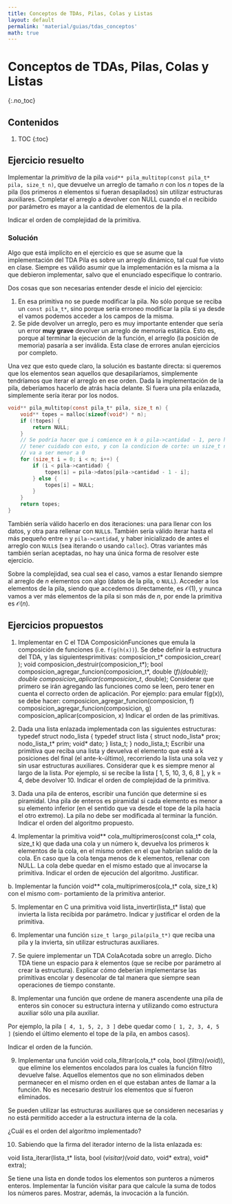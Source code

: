 ```yaml
---
title: Conceptos de TDAs, Pilas, Colas y Listas
layout: default
permalink: 'material/guias/tdas_conceptos'
math: true
---
```


# Conceptos de TDAs, Pilas, Colas y Listas
{:.no_toc}

## Contenidos

1. TOC
{:toc}

## Ejercicio resuelto

Implementar la _primitiva_ de la pila `void** pila_multitop(const pila_t* pila, size_t n)`, que devuelve un arreglo de tamaño $n$ con los $n$ topes de la pila (los primeros $n$ elementos si fueran desapilados) sin utilizar estructuras auxiliares. Completar el arreglo a devolver con NULL cuando el $n$ recibido por parámetro es mayor a la cantidad de elementos de la pila.

Indicar el orden de complejidad de la primitiva.

### Solución

Algo que está implícito en el ejercicio es que se asume que la implementación del TDA Pila es sobre un arreglo dinámico, tal
cual fue visto en clase. Siempre es válido asumir que la implementación es la misma a la que debieron implementar, salvo que
el enunciado especifique lo contrario. 


Dos cosas que son necesarias entender desde el inicio del ejercicio: 
1. 	En esa primitiva no se puede modificar la pila. No sólo porque se reciba un `const pila_t*`, sino porque sería erroneo
	modificar la pila si ya desde el vamos podemos acceder a los campos de la misma. 
2.  Se pide devolver un arreglo, pero es muy importante entender que sería un error **muy grave** devolver un arreglo de 
	memoria estática. Esto es, porque al terminar la ejecución de la función, el arreglo (la posición de memoria) pasaría
	a ser inválida. Esta clase de errores anulan ejercicios por completo. 

Una vez que esto quede claro, la solución es bastante directa: si queremos que los elementos sean aquellos que desapilaríamos, simplemente tendríamos que iterar el arreglo en ese orden. Dada la implementación de la pila, deberíamos
hacerlo de atrás hacia delante. Si fuera una pila enlazada, simplemente sería iterar por los nodos. 

```C
void** pila_multitop(const pila_t* pila, size_t n) {
	void** topes = malloc(sizeof(void*) * n);
	if (!topes) {
		return NULL;
	}
	// Se podria hacer que i comience en k o pila->cantidad - 1, pero hay que 
	// tener cuidado con esto, y con la condicion de corte: un size_t nunca 
	// va a ser menor a 0
	for (size_t i = 0; i < n; i++) {
		if (i < pila->cantidad) {
			topes[i] = pila->datos[pila->cantidad - 1 - i];
		} else {
			topes[i] = NULL;
		}
	}
	return topes;
}
```

También sería válido hacerlo en dos iteraciones: una para llenar con los datos, y otra para rellenar con `NULL`s.
También sería válido iterar hasta el más pequeño entre `n` y `pila->cantidad`, y haber inicializado de antes el
arreglo con `NULL`s (sea iterando o usando `calloc`). Otras variantes más también serían aceptadas, no hay una única forma de resolver este ejercicio. 

Sobre la complejidad, sea cual sea el caso, vamos a estar llenando siempre al arreglo de $n$ elementos con algo (datos de la pila, o `NULL`). Acceder a los elementos de la pila, siendo que accedemos directamente, es $\mathcal{O}(1)$, y nunca vamos a ver más elementos de la pila si son más de $n$, por ende la primitiva es $\mathcal{O}(n)$. 



## Ejercicios propuestos

1. Implementar en C el TDA ComposiciónFunciones que emula la composición de funciones (i.e. `f(g(h(x))`).
	Se debe definir la estructura del TDA, y las siguientesprimitivas:
		composicion_t* composicion_crear( );
		void composicion_destruir(composicion_t*);
		bool composicion_agregar_funcion(composicion_t*, double (*f)(double));
		double composicion_aplicar(composicion_t*, double);
	Considerar que primero se irán agregando las funciones como se leen, pero tener en cuenta el correcto orden
	de aplicación. Por ejemplo: para emular f(g(x)), se debe hacer:
	composicion_agregar_funcion(composicion, f) composicion_agregar_funcion(composicion, g)
	composicion_aplicar(composicion, x)
	Indicar el orden de las primitivas.

2. Dada una lista enlazada implementada con las siguientes estructuras:
typedef struct nodo_lista { typedef struct lista {
struct nodo_lista* prox; nodo_lista_t* prim;
void* dato; } lista_t;
} nodo_lista_t;
Escribir una primitiva que reciba una lista y devuelva el elemento que esté a k posiciones del final (el
ante-k-último), recorriendo la lista una sola vez y sin usar estructuras auxiliares. Considerar que
k es siempre menor al largo de la lista.
Por ejemplo, si se recibe la lista [ 1, 5, 10, 3, 6, 8 ], y k = 4, debe devolver 10.
Indicar el orden de complejidad de la primitiva.


3. Dada una pila de enteros, escribir una función que determine si es piramidal. Una pila de enteros es
piramidal si cada elemento es menor a su elemento inferior (en el sentido que va desde el tope de la pila hacia
el otro extremo). La pila no debe ser modificada al terminar la función.
Indicar el orden del algoritmo propuesto.

4. Implementar la primitiva void** cola_multiprimeros(const cola_t* cola, size_t k) que dada
una cola y un número k, devuelva los primeros k elementos de la cola, en el mismo orden en el que habrían
salido de la cola. En caso que la cola tenga menos de k elementos, rellenar con NULL.
La cola debe quedar en el mismo estado que al invocarse la primitiva.
Indicar el orden de ejecución del algoritmo. Justificar.

b. Implementar la función void** cola_multiprimeros(cola_t* cola, size_t k) con el mismo com-
portamiento de la primitiva anterior.

5. Implementar en C una primitiva void lista_invertir(lista_t* lista) que invierta la lista recibida
por parámetro. Indicar y justificar el orden de la primitiva.

6. Implementar una función `size_t largo_pila(pila_t*)` que reciba una pila y la invierta, sin utilizar estructuras auxiliares.

7. Se quiere implementar un TDA ColaAcotada sobre un arreglo. Dicho TDA tiene un espacio para $k$ elementos (que se recibe por parámetro al crear la estructura). Explicar cómo deberían implementarse las primitivas encolar y desencolar de tal manera que siempre sean operaciones de tiempo constante.

8. Implementar una función que ordene de manera ascendente una pila de enteros sin conocer su estructura interna y utilizando como estructura auxiliar sólo una pila auxiliar.

Por ejemplo, la pila `[ 4, 1, 5, 2, 3 ]` debe quedar como `[ 1, 2, 3, 4, 5 ]` (siendo el último elemento el tope de la pila, en ambos casos).

Indicar el orden de la función.

9. Implementar una función void cola_filtrar(cola_t* cola, bool (*filtro)(void*)), que elimine los elementos encolados para los cuales la función filtro devuelve false. Aquellos elementos que no son eliminados deben permanecer en el mismo orden en el que estaban antes de llamar a la función. No es necesario destruir los elementos que sí fueron eliminados.

Se pueden utilizar las estructuras auxiliares que se consideren necesarias y no está permitido acceder a la estructura interna de la cola.

¿Cuál es el orden del algoritmo implementado? 

10. Sabiendo que la firma del iterador interno de la lista enlazada es:

void lista_iterar(lista_t* lista, bool (*visitar)(void* dato, void* extra), void* extra);

Se tiene una lista en donde todos los elementos son punteros a números enteros. Implementar la función visitar para que calcule la suma de todos los números pares. Mostrar, además, la invocación a la función.


